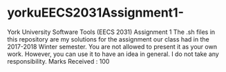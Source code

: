 # yorkuEECS2031Assignment1-
York University Software Tools (EECS 2031) Assignment 1 
The .sh files in this repository are my solutions for the assignment our class had in the 2017-2018 Winter semester. 
You are not allowed to present it as your own work.
However, you can use it to have an idea in general. 
I do not take any responsibility.
Marks Received : 100
